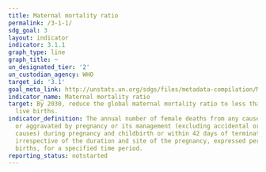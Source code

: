 ```yaml
---
title: Maternal mortality ratio
permalink: /3-1-1/
sdg_goal: 3
layout: indicator
indicator: 3.1.1
graph_type: line
graph_title: ~
un_designated_tier: '2'
un_custodian_agency: WHO
target_id: '3.1'
goal_meta_link: http://unstats.un.org/sdgs/files/metadata-compilation/Metadata-Goal-3.pdf
indicator_name: Maternal mortality ratio
target: By 2030, reduce the global maternal mortality ratio to less than 70 per 100,000
  live births.
indicator_definition: The annual number of female deaths from any cause related to
  or aggravated by pregnancy or its management (excluding accidental or incidental
  causes) during pregnancy and childbirth or within 42 days of termination of pregnancy,
  irrespective of the duration and site of the pregnancy, expressed per 100 000 live
  births, for a specified time period.
reporting_status: notstarted
---
```


